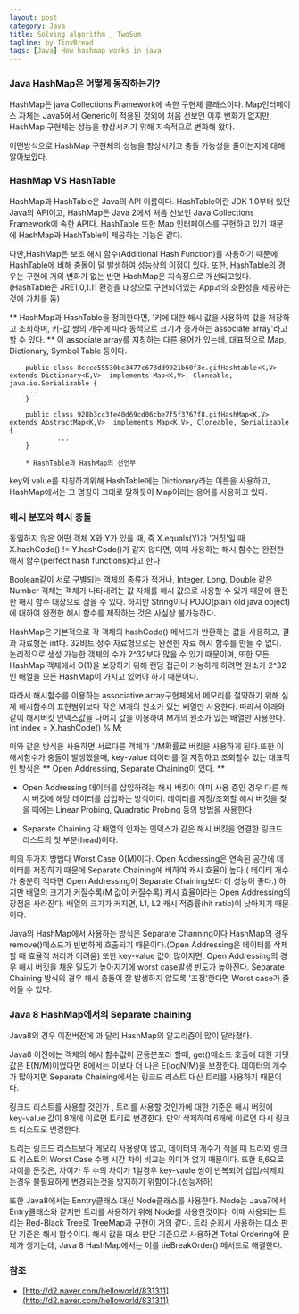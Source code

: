 ```yaml
---
layout: post
category: Java
title: Solving algorithm _ TwoSum
tagline: by TinyBread
tags: [Java] How hashmap works in java
---
```

<!--more-->

### Java HashMap은 어떻게 동작하는가?



HashMap은 java Collections Framework에 속한 구현체 클래스이다. Map인터페이스 자체는 Java5에서 Generic이 적용된 것외에 처음 선보인 이후 변화가 없지만, HashMap 구현체는 성능을 향상시키기 위해 지속적으로 변화해 왔다.

어떤방식으로 HashMap 구현체의 성능을 향상시키고 충돌 가능성을 줄이는지에 대해 알아보았다.


### HashMap VS HashTable


HashMap과 HashTable은 Java의 API 이름이다. HashTable이란 JDK 1.0부터 있던 Java의 API이고, HashMap은 Java 2에서 처음 선보인 Java Collections Framework에 속한 API다. 
HashTable 또한 Map 인터페이스를 구현하고 있기 때문에 HashMap과 HashTable이 제공하는 기능은 같다. 

다만,HashMap은 보조 해시 함수(Additional Hash Function)를 사용하기 때문에 HashTable에 비해 충돌이 덜 발생하여 성능상의 이점이 있다.
또한, HashTable의 경우는 구현에 거의 변화가 없는 반면 HashMap은 지속정으로 개선되고있다.(HashTable은 JRE1.0,1.11 환경을 대상으로 구현되어있는 App과의 호환성을 제공하는 것에 가치를 둠)


** HashMap과 HashTable을 정의한다면, '키에 대한 해시 값을 사용하여 값을 저장하고 조회하며, 키-값 쌍의 개수에 따라 동적으로 크기가 증가하는 associate array'라고 할 수 있다. **
이 associate array를 지칭하는 다른 용어가 있는데, 대표적으로 Map, Dictionary, Symbol Table 등이다.
		
		public class 8ccce55530bc3477c678dd9921b60f3e.gifHashtable<K,V> extends Dictionary<K,V>  implements Map<K,V>, Cloneable, java.io.Serializable {
		...
		}

		public class 928b3cc3fe40d69cd06cbe7f5f3767f8.gifHashMap<K,V> extends AbstractMap<K,V>  implements Map<K,V>, Cloneable, Serializable {
				...
		}
		
		* HashTable과 HashMap의 선언부

key와 value를 지칭하기위해 HashTable에는 Dictionary라는 이름을 사용하고, HashMap에서는 그 명칭이 그대로 말하듯이 Map이라는 용어를 사용하고 있다.

### 해시 분포와 해시 충돌
동일하지 않은 어떤 객체 X와 Y가 있을 때, 즉 X.equals(Y)가 '거짓'일 때 X.hashCode() != Y.hashCode()가 같지 않다면, 이때 사용하는 해시 함수는 완전한 해시 함수(perfect hash functions)라고 한다

Boolean같이 서로 구별되는 객체의 종류가 적거나, Integer, Long, Double 같은 Number 객체는 객체가 나타내려는 값 자체를 해시 값으로 사용할 수 있기 때문에 완전한 해시 함수 대상으로 삼을 수 있다. 하지만 String이나 POJO(plain old java object)에 대하여 완전한 해시 함수를 제작하는 것은 사실상 불가능하다.


HashMap은 기본적으로 각 객체의 hashCode() 메서드가 반환하는 값을 사용하고, 결과 자료형은 int다.
32비트 정수 자료형으로는 완전한 자료 해시 함수를 만들 수 없다. 
논리적으로 생성 가능한 객체의 수가 2^32보다 많을 수 있기 때문이며, 또한 모든 HashMap 객체에서 O(1)을 보장하기 위해 랜덤 접근이 가능하게 하려면 원소가 2^32인 배열을 모든 HashMap이 가지고 있어야 하기 때문이다.

따라서 해시함수를 이용하는 associative array구현체에서 메모리를 절약하기 위해 실제 해시함수의 표현범위보다 작은 M개의 원소가 있는 배열만 사용한다. 따라서 아래와 같이 해시버킷 인덱스값을 나머지 값을 이용하여 M개의 원소가 있는 배열만 사용한다.
		int index = X.hashCode() % M;  

이와 같은 방식을 사용하면 서로다른 객체가 1/M확률로 버킷을 사용하게 된다.또한 이 해시함수가 충돌이 발생했을때, key-value 데이터를 잘 저장하고 조회할수 있는 대표적인 방식은 ** Open Addressing,  Separate Chaining이 있다.  **

* Open Addressing
	데이터를 삽입하려는 해시 버킷이 이미 사용 중인 경우 다른 해시 버킷에 해당 데이터를 삽입하는 방식이다. 데이터를 저장/조회할 해시 버킷을 찾을 때에는 Linear Probing, Quadratic Probing 등의 방법을 사용한다.

* Separate Chaining
	각 배열의 인자는 인덱스가 같은 해시 버킷을 연결한 링크드 리스트의 첫 부분(head)이다.


위의 두가지 방법다 Worst Case O(M)이다.
Open Addressing은 연속된 공간에 데이터를 저장하기 때문에 Separate Chaining에 비하여 캐시 효율이 높다.( 데이터 개수가 충분히 적다면 Open Addressing이 Separate Chaining보다 더 성능이 좋다.)
하지만 배열의 크기가 커질수록(M 값이 커질수록) 캐시 효율이라는 Open Addressing의 장점은 사라진다. 배열의 크기가 커지면, L1, L2 캐시 적중률(hit ratio)이 낮아지기 때문이다.

Java의 HashMap에서 사용하는 방식은  Separate Channing이다 
HashMap의 경우 remove()메소드가 빈번하게 호출되기 때문이다.(Open Addressing은 데이터를 삭제할 때 효율적 처리가 어려움)
또한 key-value 값이 많아지면, Open Addressing의 경우 해시 버킷을 채운 밀도가 높아지기에 worst case발생 빈도가 높아진다.
Separate Chaining 방식의 경우 해시 충돌이 잘 발생하지 않도록 '조정'한다면 Worst case가 줄어들 수 있다.



### Java 8 HashMap에서의 Separate chaining


Java8의 경우 이전버전에 과 달리 HashMap의 알고리즘이 많이 달라졌다.

Java8 이전에는 객체의 해시 함수값이 균등분포라 할때, get()메소드 호출에 대한 기댓값은  E(N/M)이었다면 8에서는 이보다 더 나은 E(logN/M)을 보장한다.
데이터의 개수가 많아지면 Separate Chaining에서는 링크드 리스트 대신 트리를 사용하기 때문이다.

링크드 리스트를 사용할 것인가 , 트리를 사용할 것인가에 대한 기준은 해시 버킷에 key-value 값이 8개에 이르면 트리로 변경한다.
만약 삭제하여 6개에 이르면 다시 링크드 리스트로 변경한다. 

트리는 링크드 리스트보다 메모리 사용량이 많고, 데이터의 개수가 적을 때 트리와 링크드 리스트의 Worst Case 수행 시간 차이 비교는 의미가 없기 때문이다. 또한 8,6으로 차이를 둔것은,
차이가 두 수의 차이가 1일경우 key-vaule 쌍이 반복되어 삽입/삭제되는경우 불필요하게 변경되는것을 방지하기 위함이다.(성능저하)

또한 Java8에서는 Enntry클래스 대신 Node클래스를 사용한다. Node는 Java7에서 Entry클래스와 같지만 트리를 사용하기 위해 Node를 사용한것이다.
이때 사용되는 트리는 Red-Black Tree로 TreeMap과 구현이 거의 같다. 트리 순회시 사용하는 대소 판단 기준은 해시 함수이다. 해시 값을 대소 판단 기준으로 사용하면 Total Ordering에 문제가 생기는데, Java 8 HashMap에서는 이를 tieBreakOrder() 메서드로 해결한다. 




    
### 참조
- [http://d2.naver.com/helloworld/831311](http://d2.naver.com/helloworld/831311)